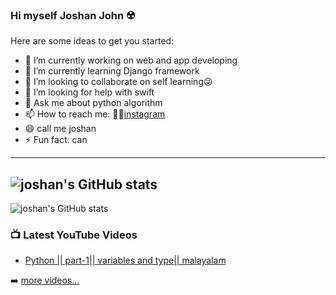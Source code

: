 ### Hi myself Joshan John ☢️




Here are some ideas to get you started:

- 🔭 I’m currently working on web and app developing
- 🌱 I’m currently learning Django framework
- 👯 I’m looking to collaborate on self learning😜
- 🤔 I’m looking for help with swift
- 💬 Ask me about python algorithm
- 📫 How to reach me: 👦🏻[instagram](https://www.instagram.com/mr_._joshan_/)
- 😄 call me joshan 
- ⚡ Fun fact: can

---
![joshan's GitHub stats](https://github-readme-stats.vercel.app/api?username=joshanjohn&hide=contribs,prs)
---
![joshan's GitHub stats](https://github-readme-stats.vercel.app/api?username=joshanjohn&hide=contribs,prs)
### 📺 Latest YouTube Videos

<!-- YOUTUBE:START -->
- [Python || part-1|| variables and type|| malayalam](https://youtu.be/TouadCF8Ya0)


➡️ [more videos...](https://www.youtube.com/channel/UC20bQve1X7_lmArzUQS11vw)
